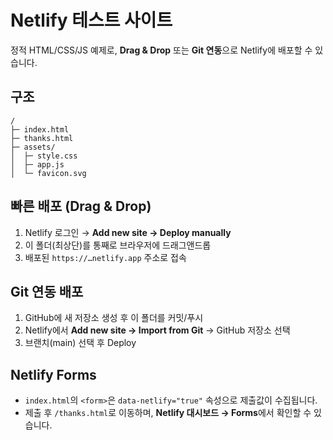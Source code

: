 # Netlify 테스트 사이트

정적 HTML/CSS/JS 예제로, **Drag & Drop** 또는 **Git 연동**으로 Netlify에 배포할 수 있습니다.

## 구조
```
/
├─ index.html
├─ thanks.html
├─ assets/
│  ├─ style.css
│  ├─ app.js
│  └─ favicon.svg
```

## 빠른 배포 (Drag & Drop)
1. Netlify 로그인 → **Add new site → Deploy manually**
2. 이 폴더(최상단)를 통째로 브라우저에 드래그앤드롭
3. 배포된 `https://…netlify.app` 주소로 접속

## Git 연동 배포
1. GitHub에 새 저장소 생성 후 이 폴더를 커밋/푸시
2. Netlify에서 **Add new site → Import from Git** → GitHub 저장소 선택
3. 브랜치(main) 선택 후 Deploy

## Netlify Forms
- `index.html`의 `<form>`은 `data-netlify="true"` 속성으로 제출값이 수집됩니다.
- 제출 후 `/thanks.html`로 이동하며, **Netlify 대시보드 → Forms**에서 확인할 수 있습니다.
